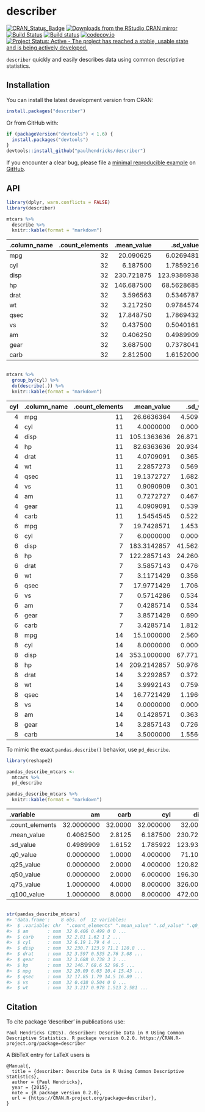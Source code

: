 
<!-- README.md is generated from README.Rmd. Please edit that file -->
describer
=========

[![CRAN\_Status\_Badge](http://www.r-pkg.org/badges/version/describer)](http://cran.r-project.org/package=describer) [![Downloads from the RStudio CRAN mirror](http://cranlogs.r-pkg.org/badges/describer)](http://cran.rstudio.com/package=describer) [![Build Status](https://travis-ci.org/paulhendricks/describer.png?branch=master)](https://travis-ci.org/paulhendricks/describer) [![Build status](https://ci.appveyor.com/api/projects/status/jyh7mh23q1htalww/branch/master?svg=true)](https://ci.appveyor.com/project/paulhendricks/describer/branch/master) [![codecov.io](http://codecov.io/github/paulhendricks/describer/coverage.svg?branch=master)](http://codecov.io/github/paulhendricks/describer?branch=master) [![Project Status: Active - The project has reached a stable, usable state and is being actively developed.](http://www.repostatus.org/badges/0.1.0/active.svg)](http://www.repostatus.org/#active)

`describer` quickly and easily describes data using common descriptive statistics.

Installation
------------

You can install the latest development version from CRAN:

``` r
install.packages("describer")
```

Or from GitHub with:

``` r
if (packageVersion("devtools") < 1.6) {
  install.packages("devtools")
}
devtools::install_github("paulhendricks/describer")
```

If you encounter a clear bug, please file a [minimal reproducible example](http://stackoverflow.com/questions/5963269/how-to-make-a-great-r-reproducible-example) on [GitHub](https://github.com/paulhendricks/describer/issues).

API
---

``` r
library(dplyr, warn.conflicts = FALSE)
library(describer)

mtcars %>% 
  describe %>% 
  knitr::kable(format = "markdown")
```

<table style="width:100%;">
<colgroup>
<col width="11%" />
<col width="14%" />
<col width="11%" />
<col width="11%" />
<col width="9%" />
<col width="10%" />
<col width="10%" />
<col width="10%" />
<col width="11%" />
</colgroup>
<thead>
<tr class="header">
<th align="left">.column_name</th>
<th align="right">.count_elements</th>
<th align="right">.mean_value</th>
<th align="right">.sd_value</th>
<th align="right">.q0_value</th>
<th align="right">.q25_value</th>
<th align="right">.q50_value</th>
<th align="right">.q75_value</th>
<th align="right">.q100_value</th>
</tr>
</thead>
<tbody>
<tr class="odd">
<td align="left">mpg</td>
<td align="right">32</td>
<td align="right">20.090625</td>
<td align="right">6.0269481</td>
<td align="right">10.400</td>
<td align="right">15.42500</td>
<td align="right">19.200</td>
<td align="right">22.80</td>
<td align="right">33.900</td>
</tr>
<tr class="even">
<td align="left">cyl</td>
<td align="right">32</td>
<td align="right">6.187500</td>
<td align="right">1.7859216</td>
<td align="right">4.000</td>
<td align="right">4.00000</td>
<td align="right">6.000</td>
<td align="right">8.00</td>
<td align="right">8.000</td>
</tr>
<tr class="odd">
<td align="left">disp</td>
<td align="right">32</td>
<td align="right">230.721875</td>
<td align="right">123.9386938</td>
<td align="right">71.100</td>
<td align="right">120.82500</td>
<td align="right">196.300</td>
<td align="right">326.00</td>
<td align="right">472.000</td>
</tr>
<tr class="even">
<td align="left">hp</td>
<td align="right">32</td>
<td align="right">146.687500</td>
<td align="right">68.5628685</td>
<td align="right">52.000</td>
<td align="right">96.50000</td>
<td align="right">123.000</td>
<td align="right">180.00</td>
<td align="right">335.000</td>
</tr>
<tr class="odd">
<td align="left">drat</td>
<td align="right">32</td>
<td align="right">3.596563</td>
<td align="right">0.5346787</td>
<td align="right">2.760</td>
<td align="right">3.08000</td>
<td align="right">3.695</td>
<td align="right">3.92</td>
<td align="right">4.930</td>
</tr>
<tr class="even">
<td align="left">wt</td>
<td align="right">32</td>
<td align="right">3.217250</td>
<td align="right">0.9784574</td>
<td align="right">1.513</td>
<td align="right">2.58125</td>
<td align="right">3.325</td>
<td align="right">3.61</td>
<td align="right">5.424</td>
</tr>
<tr class="odd">
<td align="left">qsec</td>
<td align="right">32</td>
<td align="right">17.848750</td>
<td align="right">1.7869432</td>
<td align="right">14.500</td>
<td align="right">16.89250</td>
<td align="right">17.710</td>
<td align="right">18.90</td>
<td align="right">22.900</td>
</tr>
<tr class="even">
<td align="left">vs</td>
<td align="right">32</td>
<td align="right">0.437500</td>
<td align="right">0.5040161</td>
<td align="right">0.000</td>
<td align="right">0.00000</td>
<td align="right">0.000</td>
<td align="right">1.00</td>
<td align="right">1.000</td>
</tr>
<tr class="odd">
<td align="left">am</td>
<td align="right">32</td>
<td align="right">0.406250</td>
<td align="right">0.4989909</td>
<td align="right">0.000</td>
<td align="right">0.00000</td>
<td align="right">0.000</td>
<td align="right">1.00</td>
<td align="right">1.000</td>
</tr>
<tr class="even">
<td align="left">gear</td>
<td align="right">32</td>
<td align="right">3.687500</td>
<td align="right">0.7378041</td>
<td align="right">3.000</td>
<td align="right">3.00000</td>
<td align="right">4.000</td>
<td align="right">4.00</td>
<td align="right">5.000</td>
</tr>
<tr class="odd">
<td align="left">carb</td>
<td align="right">32</td>
<td align="right">2.812500</td>
<td align="right">1.6152000</td>
<td align="right">1.000</td>
<td align="right">2.00000</td>
<td align="right">2.000</td>
<td align="right">4.00</td>
<td align="right">8.000</td>
</tr>
</tbody>
</table>

``` r

mtcars %>% 
  group_by(cyl) %>% 
  do(describe(.)) %>% 
  knitr::kable(format = "markdown")
```

<table style="width:100%;">
<colgroup>
<col width="4%" />
<col width="11%" />
<col width="14%" />
<col width="10%" />
<col width="9%" />
<col width="9%" />
<col width="9%" />
<col width="9%" />
<col width="9%" />
<col width="10%" />
</colgroup>
<thead>
<tr class="header">
<th align="right">cyl</th>
<th align="left">.column_name</th>
<th align="right">.count_elements</th>
<th align="right">.mean_value</th>
<th align="right">.sd_value</th>
<th align="right">.q0_value</th>
<th align="right">.q25_value</th>
<th align="right">.q50_value</th>
<th align="right">.q75_value</th>
<th align="right">.q100_value</th>
</tr>
</thead>
<tbody>
<tr class="odd">
<td align="right">4</td>
<td align="left">mpg</td>
<td align="right">11</td>
<td align="right">26.6636364</td>
<td align="right">4.5098277</td>
<td align="right">21.400</td>
<td align="right">22.8000</td>
<td align="right">26.000</td>
<td align="right">30.40000</td>
<td align="right">33.900</td>
</tr>
<tr class="even">
<td align="right">4</td>
<td align="left">cyl</td>
<td align="right">11</td>
<td align="right">4.0000000</td>
<td align="right">0.0000000</td>
<td align="right">4.000</td>
<td align="right">4.0000</td>
<td align="right">4.000</td>
<td align="right">4.00000</td>
<td align="right">4.000</td>
</tr>
<tr class="odd">
<td align="right">4</td>
<td align="left">disp</td>
<td align="right">11</td>
<td align="right">105.1363636</td>
<td align="right">26.8715937</td>
<td align="right">71.100</td>
<td align="right">78.8500</td>
<td align="right">108.000</td>
<td align="right">120.65000</td>
<td align="right">146.700</td>
</tr>
<tr class="even">
<td align="right">4</td>
<td align="left">hp</td>
<td align="right">11</td>
<td align="right">82.6363636</td>
<td align="right">20.9345300</td>
<td align="right">52.000</td>
<td align="right">65.5000</td>
<td align="right">91.000</td>
<td align="right">96.00000</td>
<td align="right">113.000</td>
</tr>
<tr class="odd">
<td align="right">4</td>
<td align="left">drat</td>
<td align="right">11</td>
<td align="right">4.0709091</td>
<td align="right">0.3654711</td>
<td align="right">3.690</td>
<td align="right">3.8100</td>
<td align="right">4.080</td>
<td align="right">4.16500</td>
<td align="right">4.930</td>
</tr>
<tr class="even">
<td align="right">4</td>
<td align="left">wt</td>
<td align="right">11</td>
<td align="right">2.2857273</td>
<td align="right">0.5695637</td>
<td align="right">1.513</td>
<td align="right">1.8850</td>
<td align="right">2.200</td>
<td align="right">2.62250</td>
<td align="right">3.190</td>
</tr>
<tr class="odd">
<td align="right">4</td>
<td align="left">qsec</td>
<td align="right">11</td>
<td align="right">19.1372727</td>
<td align="right">1.6824452</td>
<td align="right">16.700</td>
<td align="right">18.5600</td>
<td align="right">18.900</td>
<td align="right">19.95000</td>
<td align="right">22.900</td>
</tr>
<tr class="even">
<td align="right">4</td>
<td align="left">vs</td>
<td align="right">11</td>
<td align="right">0.9090909</td>
<td align="right">0.3015113</td>
<td align="right">0.000</td>
<td align="right">1.0000</td>
<td align="right">1.000</td>
<td align="right">1.00000</td>
<td align="right">1.000</td>
</tr>
<tr class="odd">
<td align="right">4</td>
<td align="left">am</td>
<td align="right">11</td>
<td align="right">0.7272727</td>
<td align="right">0.4670994</td>
<td align="right">0.000</td>
<td align="right">0.5000</td>
<td align="right">1.000</td>
<td align="right">1.00000</td>
<td align="right">1.000</td>
</tr>
<tr class="even">
<td align="right">4</td>
<td align="left">gear</td>
<td align="right">11</td>
<td align="right">4.0909091</td>
<td align="right">0.5393599</td>
<td align="right">3.000</td>
<td align="right">4.0000</td>
<td align="right">4.000</td>
<td align="right">4.00000</td>
<td align="right">5.000</td>
</tr>
<tr class="odd">
<td align="right">4</td>
<td align="left">carb</td>
<td align="right">11</td>
<td align="right">1.5454545</td>
<td align="right">0.5222330</td>
<td align="right">1.000</td>
<td align="right">1.0000</td>
<td align="right">2.000</td>
<td align="right">2.00000</td>
<td align="right">2.000</td>
</tr>
<tr class="even">
<td align="right">6</td>
<td align="left">mpg</td>
<td align="right">7</td>
<td align="right">19.7428571</td>
<td align="right">1.4535670</td>
<td align="right">17.800</td>
<td align="right">18.6500</td>
<td align="right">19.700</td>
<td align="right">21.00000</td>
<td align="right">21.400</td>
</tr>
<tr class="odd">
<td align="right">6</td>
<td align="left">cyl</td>
<td align="right">7</td>
<td align="right">6.0000000</td>
<td align="right">0.0000000</td>
<td align="right">6.000</td>
<td align="right">6.0000</td>
<td align="right">6.000</td>
<td align="right">6.00000</td>
<td align="right">6.000</td>
</tr>
<tr class="even">
<td align="right">6</td>
<td align="left">disp</td>
<td align="right">7</td>
<td align="right">183.3142857</td>
<td align="right">41.5624602</td>
<td align="right">145.000</td>
<td align="right">160.0000</td>
<td align="right">167.600</td>
<td align="right">196.30000</td>
<td align="right">258.000</td>
</tr>
<tr class="odd">
<td align="right">6</td>
<td align="left">hp</td>
<td align="right">7</td>
<td align="right">122.2857143</td>
<td align="right">24.2604911</td>
<td align="right">105.000</td>
<td align="right">110.0000</td>
<td align="right">110.000</td>
<td align="right">123.00000</td>
<td align="right">175.000</td>
</tr>
<tr class="even">
<td align="right">6</td>
<td align="left">drat</td>
<td align="right">7</td>
<td align="right">3.5857143</td>
<td align="right">0.4760552</td>
<td align="right">2.760</td>
<td align="right">3.3500</td>
<td align="right">3.900</td>
<td align="right">3.91000</td>
<td align="right">3.920</td>
</tr>
<tr class="odd">
<td align="right">6</td>
<td align="left">wt</td>
<td align="right">7</td>
<td align="right">3.1171429</td>
<td align="right">0.3563455</td>
<td align="right">2.620</td>
<td align="right">2.8225</td>
<td align="right">3.215</td>
<td align="right">3.44000</td>
<td align="right">3.460</td>
</tr>
<tr class="even">
<td align="right">6</td>
<td align="left">qsec</td>
<td align="right">7</td>
<td align="right">17.9771429</td>
<td align="right">1.7068657</td>
<td align="right">15.500</td>
<td align="right">16.7400</td>
<td align="right">18.300</td>
<td align="right">19.17000</td>
<td align="right">20.220</td>
</tr>
<tr class="odd">
<td align="right">6</td>
<td align="left">vs</td>
<td align="right">7</td>
<td align="right">0.5714286</td>
<td align="right">0.5345225</td>
<td align="right">0.000</td>
<td align="right">0.0000</td>
<td align="right">1.000</td>
<td align="right">1.00000</td>
<td align="right">1.000</td>
</tr>
<tr class="even">
<td align="right">6</td>
<td align="left">am</td>
<td align="right">7</td>
<td align="right">0.4285714</td>
<td align="right">0.5345225</td>
<td align="right">0.000</td>
<td align="right">0.0000</td>
<td align="right">0.000</td>
<td align="right">1.00000</td>
<td align="right">1.000</td>
</tr>
<tr class="odd">
<td align="right">6</td>
<td align="left">gear</td>
<td align="right">7</td>
<td align="right">3.8571429</td>
<td align="right">0.6900656</td>
<td align="right">3.000</td>
<td align="right">3.5000</td>
<td align="right">4.000</td>
<td align="right">4.00000</td>
<td align="right">5.000</td>
</tr>
<tr class="even">
<td align="right">6</td>
<td align="left">carb</td>
<td align="right">7</td>
<td align="right">3.4285714</td>
<td align="right">1.8126539</td>
<td align="right">1.000</td>
<td align="right">2.5000</td>
<td align="right">4.000</td>
<td align="right">4.00000</td>
<td align="right">6.000</td>
</tr>
<tr class="odd">
<td align="right">8</td>
<td align="left">mpg</td>
<td align="right">14</td>
<td align="right">15.1000000</td>
<td align="right">2.5600481</td>
<td align="right">10.400</td>
<td align="right">14.4000</td>
<td align="right">15.200</td>
<td align="right">16.25000</td>
<td align="right">19.200</td>
</tr>
<tr class="even">
<td align="right">8</td>
<td align="left">cyl</td>
<td align="right">14</td>
<td align="right">8.0000000</td>
<td align="right">0.0000000</td>
<td align="right">8.000</td>
<td align="right">8.0000</td>
<td align="right">8.000</td>
<td align="right">8.00000</td>
<td align="right">8.000</td>
</tr>
<tr class="odd">
<td align="right">8</td>
<td align="left">disp</td>
<td align="right">14</td>
<td align="right">353.1000000</td>
<td align="right">67.7713236</td>
<td align="right">275.800</td>
<td align="right">301.7500</td>
<td align="right">350.500</td>
<td align="right">390.00000</td>
<td align="right">472.000</td>
</tr>
<tr class="even">
<td align="right">8</td>
<td align="left">hp</td>
<td align="right">14</td>
<td align="right">209.2142857</td>
<td align="right">50.9768855</td>
<td align="right">150.000</td>
<td align="right">176.2500</td>
<td align="right">192.500</td>
<td align="right">241.25000</td>
<td align="right">335.000</td>
</tr>
<tr class="odd">
<td align="right">8</td>
<td align="left">drat</td>
<td align="right">14</td>
<td align="right">3.2292857</td>
<td align="right">0.3723618</td>
<td align="right">2.760</td>
<td align="right">3.0700</td>
<td align="right">3.115</td>
<td align="right">3.22500</td>
<td align="right">4.220</td>
</tr>
<tr class="even">
<td align="right">8</td>
<td align="left">wt</td>
<td align="right">14</td>
<td align="right">3.9992143</td>
<td align="right">0.7594047</td>
<td align="right">3.170</td>
<td align="right">3.5325</td>
<td align="right">3.755</td>
<td align="right">4.01375</td>
<td align="right">5.424</td>
</tr>
<tr class="odd">
<td align="right">8</td>
<td align="left">qsec</td>
<td align="right">14</td>
<td align="right">16.7721429</td>
<td align="right">1.1960138</td>
<td align="right">14.500</td>
<td align="right">16.0975</td>
<td align="right">17.175</td>
<td align="right">17.55500</td>
<td align="right">18.000</td>
</tr>
<tr class="even">
<td align="right">8</td>
<td align="left">vs</td>
<td align="right">14</td>
<td align="right">0.0000000</td>
<td align="right">0.0000000</td>
<td align="right">0.000</td>
<td align="right">0.0000</td>
<td align="right">0.000</td>
<td align="right">0.00000</td>
<td align="right">0.000</td>
</tr>
<tr class="odd">
<td align="right">8</td>
<td align="left">am</td>
<td align="right">14</td>
<td align="right">0.1428571</td>
<td align="right">0.3631365</td>
<td align="right">0.000</td>
<td align="right">0.0000</td>
<td align="right">0.000</td>
<td align="right">0.00000</td>
<td align="right">1.000</td>
</tr>
<tr class="even">
<td align="right">8</td>
<td align="left">gear</td>
<td align="right">14</td>
<td align="right">3.2857143</td>
<td align="right">0.7262730</td>
<td align="right">3.000</td>
<td align="right">3.0000</td>
<td align="right">3.000</td>
<td align="right">3.00000</td>
<td align="right">5.000</td>
</tr>
<tr class="odd">
<td align="right">8</td>
<td align="left">carb</td>
<td align="right">14</td>
<td align="right">3.5000000</td>
<td align="right">1.5566236</td>
<td align="right">2.000</td>
<td align="right">2.2500</td>
<td align="right">3.500</td>
<td align="right">4.00000</td>
<td align="right">8.000</td>
</tr>
</tbody>
</table>

To mimic the exact `pandas.describe()` behavior, use `pd_describe`.

``` r
library(reshape2)

pandas_describe_mtcars <- 
  mtcars %>% 
  pd_describe

pandas_describe_mtcars %>% 
  knitr::kable(format = "markdown")
```

<table style="width:100%;">
<colgroup>
<col width="12%" />
<col width="8%" />
<col width="6%" />
<col width="7%" />
<col width="7%" />
<col width="8%" />
<col width="8%" />
<col width="7%" />
<col width="7%" />
<col width="7%" />
<col width="8%" />
<col width="8%" />
</colgroup>
<thead>
<tr class="header">
<th align="left">.variable</th>
<th align="right">am</th>
<th align="right">carb</th>
<th align="right">cyl</th>
<th align="right">disp</th>
<th align="right">drat</th>
<th align="right">gear</th>
<th align="right">hp</th>
<th align="right">mpg</th>
<th align="right">qsec</th>
<th align="right">vs</th>
<th align="right">wt</th>
</tr>
</thead>
<tbody>
<tr class="odd">
<td align="left">.count_elements</td>
<td align="right">32.0000000</td>
<td align="right">32.0000</td>
<td align="right">32.000000</td>
<td align="right">32.0000</td>
<td align="right">32.0000000</td>
<td align="right">32.0000000</td>
<td align="right">32.00000</td>
<td align="right">32.000000</td>
<td align="right">32.000000</td>
<td align="right">32.0000000</td>
<td align="right">32.0000000</td>
</tr>
<tr class="even">
<td align="left">.mean_value</td>
<td align="right">0.4062500</td>
<td align="right">2.8125</td>
<td align="right">6.187500</td>
<td align="right">230.7219</td>
<td align="right">3.5965625</td>
<td align="right">3.6875000</td>
<td align="right">146.68750</td>
<td align="right">20.090625</td>
<td align="right">17.848750</td>
<td align="right">0.4375000</td>
<td align="right">3.2172500</td>
</tr>
<tr class="odd">
<td align="left">.sd_value</td>
<td align="right">0.4989909</td>
<td align="right">1.6152</td>
<td align="right">1.785922</td>
<td align="right">123.9387</td>
<td align="right">0.5346787</td>
<td align="right">0.7378041</td>
<td align="right">68.56287</td>
<td align="right">6.026948</td>
<td align="right">1.786943</td>
<td align="right">0.5040161</td>
<td align="right">0.9784574</td>
</tr>
<tr class="even">
<td align="left">.q0_value</td>
<td align="right">0.0000000</td>
<td align="right">1.0000</td>
<td align="right">4.000000</td>
<td align="right">71.1000</td>
<td align="right">2.7600000</td>
<td align="right">3.0000000</td>
<td align="right">52.00000</td>
<td align="right">10.400000</td>
<td align="right">14.500000</td>
<td align="right">0.0000000</td>
<td align="right">1.5130000</td>
</tr>
<tr class="odd">
<td align="left">.q25_value</td>
<td align="right">0.0000000</td>
<td align="right">2.0000</td>
<td align="right">4.000000</td>
<td align="right">120.8250</td>
<td align="right">3.0800000</td>
<td align="right">3.0000000</td>
<td align="right">96.50000</td>
<td align="right">15.425000</td>
<td align="right">16.892500</td>
<td align="right">0.0000000</td>
<td align="right">2.5812500</td>
</tr>
<tr class="even">
<td align="left">.q50_value</td>
<td align="right">0.0000000</td>
<td align="right">2.0000</td>
<td align="right">6.000000</td>
<td align="right">196.3000</td>
<td align="right">3.6950000</td>
<td align="right">4.0000000</td>
<td align="right">123.00000</td>
<td align="right">19.200000</td>
<td align="right">17.710000</td>
<td align="right">0.0000000</td>
<td align="right">3.3250000</td>
</tr>
<tr class="odd">
<td align="left">.q75_value</td>
<td align="right">1.0000000</td>
<td align="right">4.0000</td>
<td align="right">8.000000</td>
<td align="right">326.0000</td>
<td align="right">3.9200000</td>
<td align="right">4.0000000</td>
<td align="right">180.00000</td>
<td align="right">22.800000</td>
<td align="right">18.900000</td>
<td align="right">1.0000000</td>
<td align="right">3.6100000</td>
</tr>
<tr class="even">
<td align="left">.q100_value</td>
<td align="right">1.0000000</td>
<td align="right">8.0000</td>
<td align="right">8.000000</td>
<td align="right">472.0000</td>
<td align="right">4.9300000</td>
<td align="right">5.0000000</td>
<td align="right">335.00000</td>
<td align="right">33.900000</td>
<td align="right">22.900000</td>
<td align="right">1.0000000</td>
<td align="right">5.4240000</td>
</tr>
</tbody>
</table>

``` r

str(pandas_describe_mtcars)
#> 'data.frame':    8 obs. of  12 variables:
#>  $ .variable: chr  ".count_elements" ".mean_value" ".sd_value" ".q0_value" ...
#>  $ am       : num  32 0.406 0.499 0 0 ...
#>  $ carb     : num  32 2.81 1.62 1 2 ...
#>  $ cyl      : num  32 6.19 1.79 4 4 ...
#>  $ disp     : num  32 230.7 123.9 71.1 120.8 ...
#>  $ drat     : num  32 3.597 0.535 2.76 3.08 ...
#>  $ gear     : num  32 3.688 0.738 3 3 ...
#>  $ hp       : num  32 146.7 68.6 52 96.5 ...
#>  $ mpg      : num  32 20.09 6.03 10.4 15.43 ...
#>  $ qsec     : num  32 17.85 1.79 14.5 16.89 ...
#>  $ vs       : num  32 0.438 0.504 0 0 ...
#>  $ wt       : num  32 3.217 0.978 1.513 2.581 ...
```

Citation
--------

To cite package ‘describer’ in publications use:

    Paul Hendricks (2015). describer: Describe Data in R Using Common Descriptive Statistics. R package version 0.2.0. https://CRAN.R-project.org/package=describer

A BibTeX entry for LaTeX users is

    @Manual{,
      title = {describer: Describe Data in R Using Common Descriptive Statistics},
      author = {Paul Hendricks},
      year = {2015},
      note = {R package version 0.2.0},
      url = {https://CRAN.R-project.org/package=describer},
    }
